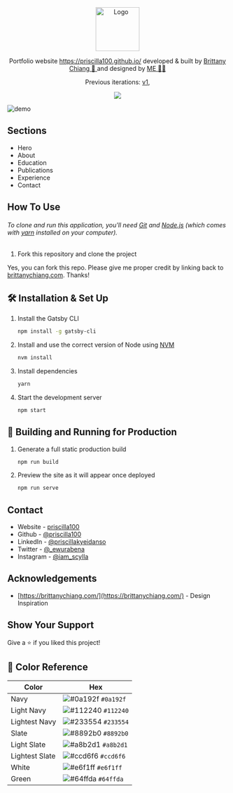 <div align="center">
  <img alt="Logo" src="https://raw.githubusercontent.com/priscilla100/priscilla100.github.io/main/images/logo.png" width="100" />
</div>

<p align="center">
  Portfolio website <a href="https://priscilla100.github.io/" target="_blank">https://priscilla100.github.io/</a> developed &amp; built by <a href="https://brittanychiang.com/" target="_blank">Brittany Chiang 🫡 </a> and designed by <a href="https://priscilla100.github.io" target="_blank">ME 🙌🏾</a>
</p>
<p align="center">
  Previous iterations:
  <a href="https://github.com/priscilla100/portfolio-v1" target="_blank">v1</a>,
</p>
<p align="center">
  <a href="https://choosealicense.com/licenses/mit/">
    <img src="https://img.shields.io/badge/License-MIT-brightgreen"/ >
  </a>
</p>

![demo](https://github.com/priscilla100/priscilla100.github.io/blob/main/images/demo.png)

## Sections

- Hero
- About
- Education
- Publications
- Experience
- Contact

<!-- ## Built With

- [Next.js](https://nextjs.org/)
- [TypeScript](https://www.typescriptlang.org/)
- [TailwindCSS](https://tailwindcss.com/)
- [Framer Motion](https://www.framer.com/motion/) - For animations
- [Iconify](https://icon-sets.iconify.design/) - For icons
- [Lottie Files](https://lottiefiles.com/) - For illustrations -->

## How To Use

###### To clone and run this application, you'll need [Git](https://git-scm.com) and [Node.js](https://nodejs.org/en/download/) (which comes with [yarn](https://yarnpkg.com) installed on your computer).

1. Fork this repository and clone the project

Yes, you can fork this repo. Please give me proper credit by linking back to [brittanychiang.com](https://brittanychiang.com). Thanks!

## 🛠 Installation & Set Up

1. Install the Gatsby CLI

   ```sh
   npm install -g gatsby-cli
   ```

2. Install and use the correct version of Node using [NVM](https://github.com/nvm-sh/nvm)

   ```sh
   nvm install
   ```

3. Install dependencies

   ```sh
   yarn
   ```

4. Start the development server

   ```sh
   npm start
   ```

## 🚀 Building and Running for Production

1. Generate a full static production build

   ```sh
   npm run build
   ```

1. Preview the site as it will appear once deployed

   ```sh
   npm run serve
   ```

## Contact

- Website - [priscilla100](https://priscilla100.github.io/)
- Github - [@priscilla100](https://github.com/priscilla100)
- LinkedIn - [@priscillakyeidanso](https://www.linkedin.com/in/priscillakyeidanso/)
- Twitter - [@_ewurabena](https://www.twitter.com/_ewurabena)
- Instagram - [@iam_scylla](https://www.instagram.com/iam_scylla)

## Acknowledgements

- [https://brittanychiang.com/](https://brittanychiang.com/) - Design Inspiration

## Show Your Support

Give a ⭐️ if you liked this project!

## 🎨 Color Reference

| Color          | Hex                                                                |
| -------------- | ------------------------------------------------------------------ |
| Navy           | ![#0a192f](https://via.placeholder.com/10/0a192f?text=+) `#0a192f` |
| Light Navy     | ![#112240](https://via.placeholder.com/10/0a192f?text=+) `#112240` |
| Lightest Navy  | ![#233554](https://via.placeholder.com/10/303C55?text=+) `#233554` |
| Slate          | ![#8892b0](https://via.placeholder.com/10/8892b0?text=+) `#8892b0` |
| Light Slate    | ![#a8b2d1](https://via.placeholder.com/10/a8b2d1?text=+) `#a8b2d1` |
| Lightest Slate | ![#ccd6f6](https://via.placeholder.com/10/ccd6f6?text=+) `#ccd6f6` |
| White          | ![#e6f1ff](https://via.placeholder.com/10/e6f1ff?text=+) `#e6f1ff` |
| Green          | ![#64ffda](https://via.placeholder.com/10/64ffda?text=+) `#64ffda` |
